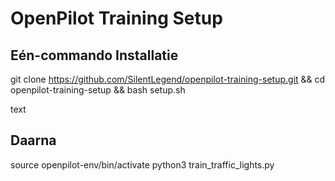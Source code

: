 # OpenPilot Training Setup

## Eén-commando Installatie
git clone https://github.com/SilentLegend/openpilot-training-setup.git
&& cd openpilot-training-setup
&& bash setup.sh

text

## Daarna
source openpilot-env/bin/activate
python3 train_traffic_lights.py
